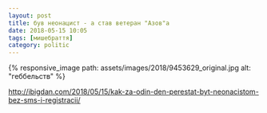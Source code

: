 ```yaml
---
layout: post
title: був неонацист - а став ветеран "Азов"а
date: 2018-05-15 10:05 
tags: [мишебраття]
category: politic
---
```

{% responsive_image path: assets/images/2018/9453629_original.jpg alt: "геббельств" %}


http://ibigdan.com/2018/05/15/kak-za-odin-den-perestat-byt-neonacistom-bez-sms-i-registracii/
